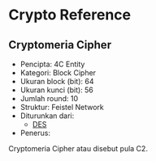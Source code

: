 # Crypto Reference

## Cryptomeria Cipher

* Pencipta: 4C Entity
* Kategori: Block Cipher
* Ukuran block (bit): 64 
* Ukuran kunci (bit): 56
* Jumlah round: 10
* Struktur: Feistel Network
* Diturunkan dari: 
    - [DES](../DES)
* Penerus: 

Cryptomeria Cipher atau disebut pula C2.